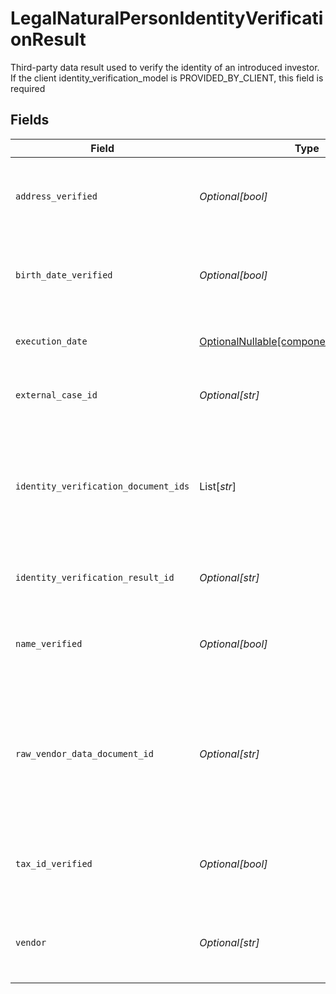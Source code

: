 # LegalNaturalPersonIdentityVerificationResult

Third-party data result used to verify the identity of an introduced investor. If the client identity_verification_model is PROVIDED_BY_CLIENT, this field is required


## Fields

| Field                                                                                                                                                                                                                             | Type                                                                                                                                                                                                                              | Required                                                                                                                                                                                                                          | Description                                                                                                                                                                                                                       | Example                                                                                                                                                                                                                           |
| --------------------------------------------------------------------------------------------------------------------------------------------------------------------------------------------------------------------------------- | --------------------------------------------------------------------------------------------------------------------------------------------------------------------------------------------------------------------------------- | --------------------------------------------------------------------------------------------------------------------------------------------------------------------------------------------------------------------------------- | --------------------------------------------------------------------------------------------------------------------------------------------------------------------------------------------------------------------------------- | --------------------------------------------------------------------------------------------------------------------------------------------------------------------------------------------------------------------------------- |
| `address_verified`                                                                                                                                                                                                                | *Optional[bool]*                                                                                                                                                                                                                  | :heavy_minus_sign:                                                                                                                                                                                                                | Attestation that external result and review have verified the supplied investor's address has been verified in conjunction with other PII                                                                                         | true                                                                                                                                                                                                                              |
| `birth_date_verified`                                                                                                                                                                                                             | *Optional[bool]*                                                                                                                                                                                                                  | :heavy_minus_sign:                                                                                                                                                                                                                | Attestation that external result and review have verified the supplied investor's date of birth has been verified in conjunction with other PII                                                                                   | true                                                                                                                                                                                                                              |
| `execution_date`                                                                                                                                                                                                                  | [OptionalNullable[components.ExecutionDate]](../../models/components/executiondate.md)                                                                                                                                            | :heavy_minus_sign:                                                                                                                                                                                                                | The datetime external identity verification results were run on a natural person                                                                                                                                                  |                                                                                                                                                                                                                                   |
| `external_case_id`                                                                                                                                                                                                                | *Optional[str]*                                                                                                                                                                                                                   | :heavy_minus_sign:                                                                                                                                                                                                                | Client-generated identifier associated with the KYC results for the appropriate case                                                                                                                                              | 6526280                                                                                                                                                                                                                           |
| `identity_verification_document_ids`                                                                                                                                                                                              | List[*str*]                                                                                                                                                                                                                       | :heavy_minus_sign:                                                                                                                                                                                                                | System generated document IDs returned after uploading identity documents to the Documents API                                                                                                                                    | [<br/>"d257c455-f355-493d-9c8f-06f8ace5d5fd",<br/>"6ace3020-24a2-45c4-9f3b-752101073127"<br/>]                                                                                                                                    |
| `identity_verification_result_id`                                                                                                                                                                                                 | *Optional[str]*                                                                                                                                                                                                                   | :heavy_minus_sign:                                                                                                                                                                                                                | System-generated GUID used to uniquely identify the verification_result                                                                                                                                                           | b6d7e963-230b-4a9e-98f8-e53e06917b84                                                                                                                                                                                              |
| `name_verified`                                                                                                                                                                                                                   | *Optional[bool]*                                                                                                                                                                                                                  | :heavy_minus_sign:                                                                                                                                                                                                                | Attestation that external result and review have verified the supplied investor's name has been verified in conjunction with other PII                                                                                            | true                                                                                                                                                                                                                              |
| `raw_vendor_data_document_id`                                                                                                                                                                                                     | *Optional[str]*                                                                                                                                                                                                                   | :heavy_minus_sign:                                                                                                                                                                                                                | A system-generated document ID assigned when raw vendor results are uploaded to the Documents API; This field is optional for person record creation, but required for account creation if the Correspondent provides IDV results | 7a63073a-e694-4a38-b6e0-552044b503f2                                                                                                                                                                                              |
| `tax_id_verified`                                                                                                                                                                                                                 | *Optional[bool]*                                                                                                                                                                                                                  | :heavy_minus_sign:                                                                                                                                                                                                                | Attestation that external result and review have verified the supplied investor's Tax ID has been verified in conjunction with other PII                                                                                          | true                                                                                                                                                                                                                              |
| `vendor`                                                                                                                                                                                                                          | *Optional[str]*                                                                                                                                                                                                                   | :heavy_minus_sign:                                                                                                                                                                                                                | The name(s) of the vendor(s) used to externally verify and screen a natural person; relates to the identity_verification_result                                                                                                   | Super Security Service                                                                                                                                                                                                            |